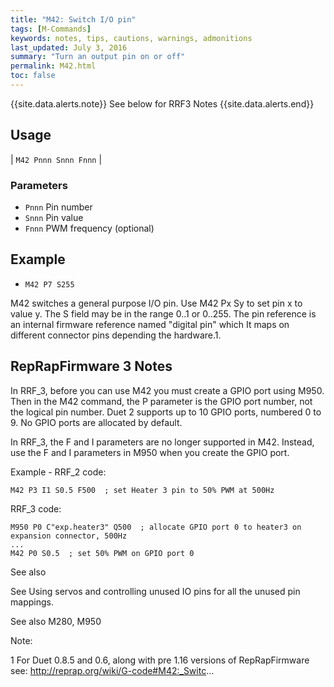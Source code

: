 ```yaml
---
title: "M42: Switch I/O pin" 
tags: [M-Commands]
keywords: notes, tips, cautions, warnings, admonitions
last_updated: July 3, 2016
summary: "Turn an output pin on or off"
permalink: M42.html
toc: false
---
```


{{site.data.alerts.note}}
See below for RRF3 Notes
{{site.data.alerts.end}}

## Usage ##

| `M42 Pnnn Snnn Fnnn` |

### Parameters ###

+ `Pnnn` Pin number
+ `Snnn` Pin value
+ `Fnnn` PWM frequency (optional)

## Example ##

+ `M42 P7 S255`

M42 switches a general purpose I/O pin. Use M42 Px Sy to set pin x to value y. The S field may be in the range 0..1 or 0..255. The pin reference is an internal firmware reference named "digital pin" which It maps on different connector pins depending the hardware.1.

## RepRapFirmware 3 Notes ##

In RRF_3, before you can use M42 you must create a GPIO port using M950. Then in the M42 command, the P parameter is the GPIO port number, not the logical pin number. Duet 2 supports up to 10 GPIO ports, numbered 0 to 9. No GPIO ports are allocated by default.

In RRF_3, the F and I parameters are no longer supported in M42. Instead, use the F and I parameters in M950 when you create the GPIO port.

Example - RRF_2 code:

```
M42 P3 I1 S0.5 F500  ; set Heater 3 pin to 50% PWM at 500Hz
```

RRF_3 code:

```
M950 P0 C"exp.heater3" Q500  ; allocate GPIO port 0 to heater3 on expansion connector, 500Hz
...
M42 P0 S0.5  ; set 50% PWM on GPIO port 0
```

See also

See Using servos and controlling unused IO pins for all the unused pin mappings.

See also M280, M950

Note:

1 For Duet 0.8.5 and 0.6, along with pre 1.16 versions of RepRapFirmware see: http://reprap.org/wiki/G-code#M42:_Switc...
